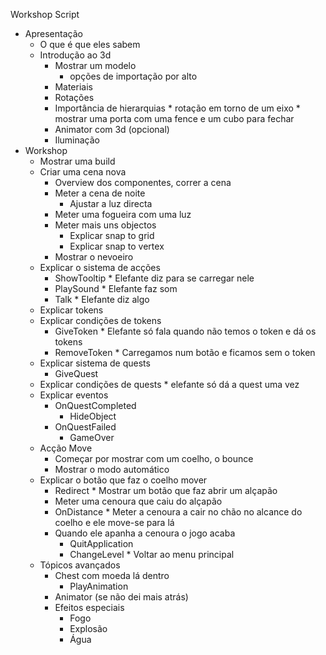 Workshop Script

* Apresentação
  * O que é que eles sabem
  * Introdução ao 3d
    * Mostrar um modelo
      * opções de importação por alto
    * Materiais
    * Rotações
    * Importância de hierarquias * rotação em torno de um eixo * mostrar uma porta com uma fence e um cubo para fechar
    * Animator com 3d (opcional)
    * Iluminação
* Workshop
  * Mostrar uma build
  * Criar uma cena nova
    * Overview dos componentes, correr a cena
    * Meter a cena de noite
      * Ajustar a luz directa
    * Meter uma fogueira com uma luz
    * Meter mais uns objectos
      * Explicar snap to grid
      * Explicar snap to vertex
    * Mostrar o nevoeiro
  * Explicar o sistema de acções
    * ShowTooltip * Elefante diz para se carregar nele
    * PlaySound * Elefante faz som
    * Talk * Elefante diz algo
  * Explicar tokens
  * Explicar condições de tokens
    * GiveToken * Elefante só fala quando não temos o token e dá os tokens
    * RemoveToken * Carregamos num botão e ficamos sem o token
  * Explicar sistema de quests
    * GiveQuest
  * Explicar condições de quests * elefante só dá a quest uma vez
  * Explicar eventos
    * OnQuestCompleted
      * HideObject
    * OnQuestFailed
      * GameOver
  * Acção Move
    * Começar por mostrar com um coelho, o bounce
    * Mostrar o modo automático
  * Explicar o botão que faz o coelho mover
    * Redirect * Mostrar um botão que faz abrir um alçapão
    * Meter uma cenoura que caiu do alçapão
    * OnDistance * Meter a cenoura a cair no chão no alcance do coelho e ele move-se para lá
    * Quando ele apanha a cenoura o jogo acaba
      * QuitApplication
      * ChangeLevel * Voltar ao menu principal
  * Tópicos avançados
    * Chest com moeda lá dentro
      * PlayAnimation
    * Animator (se não dei mais atrás)
    * Efeitos especiais
      * Fogo
      * Explosão
      * Água